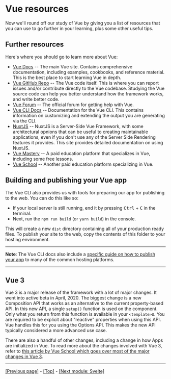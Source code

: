 # Vue resources

Now we'll round off our study of Vue by giving you a list of resources that you can use to go further in your learning, plus some other useful tips.

## Further resources

Here's where you should go to learn more about Vue:

* [Vue Docs](https://vuejs.org/) -- The main Vue site. Contains comprehensive documentation, including examples, cookbooks, and reference material. This is the best place to start learning Vue in depth.
* [Vue GitHub Repo](https://github.com/vuejs/vue) -- The Vue code itself. This is where you can report issues and/or contribute directly to the Vue codebase. Studying the Vue source code can help you better understand how the framework works, and write better code.
* [Vue Forum](https://forum.vuejs.org/) -- The official forum for getting help with Vue.
* [Vue CLI Docs](https://cli.vuejs.org/) -- Documentation for the Vue CLI. This contains information on customizing and extending the output you are generating via the CLI.
* [NuxtJS](https://nuxtjs.org/) -- NuxtJS is a Server-Side Vue Framework, with some architectural opnions that can be useful to creating maintainable applications, even if you don't use any of the Server Side Rendering features it provides. This site provides detailed documentation on using NuxtJS.
* [Vue Mastery](https://www.vuemastery.com/courses/) -- A paid education platform that specializes in Vue, including some free lessons.
* [Vue School](https://vueschool.io/) -- Another paid education platform specializing in Vue.

## Building and publishing your Vue app

The Vue CLI also provides us with tools for preparing our app for publishing to the web. You can do this like so:

* If your local server is still running, end it by pressing <kbd>Ctrl</kbd> + <kbd>C</kbd> in the terminal.
* Next, run the `npm run build` (or `yarn build`) in the console.

This will create a new `dist` directory containing all of your production ready files. To publish your site to the web, copy the contents of this folder to your hosting environment.

<hr>

**Note**: The Vue CLI docs also include a [specific guide on how to publish your app](https://cli.vuejs.org/guide/deployment.html#platform-guides) to many of the common hosting platforms.

<hr>

## Vue 3

Vue 3 is a major release of the framework with a lot of major changes. It went into active beta in April, 2020. The biggest change is a new Composition API that works as an alternative to the current property-based API. In this new API, a single `setup()` function is used on the component. Only what you return from this function is available in your `<template>`s. You are required to be explicit about "reactive" properties when using this API. Vue handles this for you using the Options API. This makes the new API typically considered a more advanced use case.

There are also a handful of other changes, including a change in how Apps are initialized in Vue. To read more about the changes involved with Vue 3, refer to [this article by Vue School which goes over most of the major changes in Vue 3](https://vueschool.io/articles/vuejs-tutorials/exciting-new-features-in-vue-3/).

<hr>

[[Previous page]](https://github.com/AndrewSRea/My_Learning_Port/tree/main/JavaScript/Tools_and_Testing/Client-side_Frameworks/Vue/Focus_Mgmt_Vue_Refs#focus-management-with-vue-refs) - [[Top]](https://github.com/AndrewSRea/My_Learning_Port/tree/main/JavaScript/Tools_and_Testing/Client-side_Frameworks/Vue/Vue_Resources#vue-resources) - [[Next module: Svelte]]()